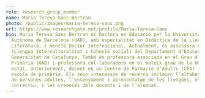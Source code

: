 ```yaml
---
role: research_group_member
name: Maria Teresa Sans Bertran
photo: /public/images/maria-teresa-sans.png
url: https://www.researchgate.net/profile/Maria-Teresa-Sans
bio: Maria Teresa Sans Bertran és Doctora en Educació per la Universitat
  Autònoma de Barcelona (UAB), amb especialitat en Didàctica de la Llengua i la
  Literatura, i menció Doctor Internacional. Actualment, és assessora LIC
  (Llengua Interculturalitat i Cohesió social) del Departament d’Educació de la
  Generalitat de Catalunya. També és professora associada en el Grau d’Educació
  Primària (UAB) i professora col·laboradora en el mateix grau de la UOC. Ha
  estat, anteriorment, docent en un Centre de Formació d'Adults (CFA) i en una
  escola de primària. Els seus interessos de recerca inclouen l’alfabetització
  de persones adultes, l’ensenyament i aprenentatge de les llengües, el feedback
  correctiu, i les creences dels docents i de l’alumnat.
---
```

